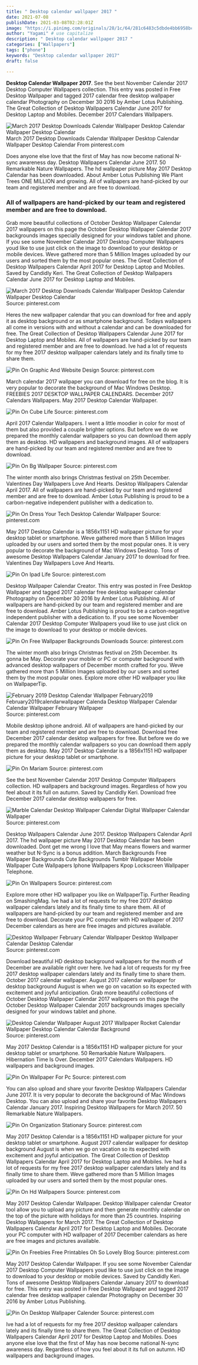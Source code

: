```yaml
---
title: " Desktop calendar wallpaper 2017 "
date: 2021-07-08
publishDate: 2021-03-08T02:28:01Z
image: "https://i.pinimg.com/originals/28/1c/64/281c6483c5dbde4bb6958bc778c7ddab.jpg"
author: "Yagami" # use capitalize
description: " Desktop calendar wallpaper 2017 "
categories: ["Wallpapers"]
tags: ["phone"]
keywords: "Desktop calendar wallpaper 2017"
draft: false

---
```



**Desktop Calendar Wallpaper 2017**. See the best November Calendar 2017 Desktop Computer Wallpapers collection. This entry was posted in Free Desktop Wallpaper and tagged 2017 calendar free desktop wallpaper calendar Photography on December 30 2016 by Amber Lotus Publishing. The Great Collection of Desktop Wallpapers Calendar June 2017 for Desktop Laptop and Mobiles. December 2017 Calendars Wallpapers.

![March 2017 Desktop Downloads Calendar Wallpaper Desktop Calendar Wallpaper Desktop Calendar](https://i.pinimg.com/originals/a0/63/0f/a0630f9766af2669e78273273abea222.jpg "March 2017 Desktop Downloads Calendar Wallpaper Desktop Calendar Wallpaper Desktop Calendar")
March 2017 Desktop Downloads Calendar Wallpaper Desktop Calendar Wallpaper Desktop Calendar From pinterest.com


Does anyone else love that the first of May has now become national N-sync awareness day. Desktop Wallpapers Calendar June 2017. 50 Remarkable Nature Wallpapers. The hd wallpaper picture May 2017 Desktop Calendar has been downloaded. About Amber Lotus Publishing We Plant Trees ONE MILLION and growing. All of wallpapers are hand-picked by our team and registered member and are free to download.

### All of wallpapers are hand-picked by our team and registered member and are free to download.

Grab more beautiful collections of October Desktop Wallpaper Calendar 2017 wallpapers on this page the October Desktop Wallpaper Calendar 2017 backgrounds images specially designed for your windows tablet and phone. If you see some November Calendar 2017 Desktop Computer Wallpapers youd like to use just click on the image to download to your desktop or mobile devices. Weve gathered more than 5 Million Images uploaded by our users and sorted them by the most popular ones. The Great Collection of Desktop Wallpapers Calendar April 2017 for Desktop Laptop and Mobiles. Saved by Candidly Keri. The Great Collection of Desktop Wallpapers Calendar June 2017 for Desktop Laptop and Mobiles.


![March 2017 Desktop Downloads Calendar Wallpaper Desktop Calendar Wallpaper Desktop Calendar](https://i.pinimg.com/originals/a0/63/0f/a0630f9766af2669e78273273abea222.jpg "March 2017 Desktop Downloads Calendar Wallpaper Desktop Calendar Wallpaper Desktop Calendar")
Source: pinterest.com

Heres the new wallpaper calendar that you can download for free and apply it as desktop background or as smartphone background. Todays wallpapers all come in versions with and without a calendar and can be downloaded for free. The Great Collection of Desktop Wallpapers Calendar June 2017 for Desktop Laptop and Mobiles. All of wallpapers are hand-picked by our team and registered member and are free to download. Ive had a lot of requests for my free 2017 desktop wallpaper calendars lately and its finally time to share them.

![Pin On Graphic And Website Design](https://i.pinimg.com/originals/04/74/32/0474322b0b275c3ce502d89f0f31c808.jpg "Pin On Graphic And Website Design")
Source: pinterest.com

March calendar 2017 wallpaper you can download for free on the blog. It is very popular to decorate the background of Mac Windows Desktop. FREEBIES 2017 DESKTOP WALLPAPER CALENDARS. December 2017 Calendars Wallpapers. May 2017 Desktop Calendar Wallpaper.

![Pin On Cube Life](https://i.pinimg.com/originals/85/50/38/855038c31d6e4feac320c42cc3362358.jpg "Pin On Cube Life")
Source: pinterest.com

April 2017 Calendar Wallpapers. I went a little moodier in color for most of them but also provided a couple brighter options. But before we do we prepared the monthly calendar wallpapers so you can download them apply them as desktop. HD wallpapers and background images. All of wallpapers are hand-picked by our team and registered member and are free to download.

![Pin On Bg Wallpaper](https://i.pinimg.com/originals/a8/d9/e3/a8d9e3a4963582f9d3382eb2e9d94c92.jpg "Pin On Bg Wallpaper")
Source: pinterest.com

The winter month also brings Christmas festival on 25th December. Valentines Day Wallpapers Love And Hearts. Desktop Wallpapers Calendar April 2017. All of wallpapers are hand-picked by our team and registered member and are free to download. Amber Lotus Publishing is proud to be a carbon-negative independent publisher with a dedication to.

![Pin On Dress Your Tech Desktop Calendar Wallpaper](https://i.pinimg.com/originals/4d/12/38/4d123804fdec78a074a9883b09146340.png "Pin On Dress Your Tech Desktop Calendar Wallpaper")
Source: pinterest.com

May 2017 Desktop Calendar is a 1856x1151 HD wallpaper picture for your desktop tablet or smartphone. Weve gathered more than 5 Million Images uploaded by our users and sorted them by the most popular ones. It is very popular to decorate the background of Mac Windows Desktop. Tons of awesome Desktop Wallpapers Calendar January 2017 to download for free. Valentines Day Wallpapers Love And Hearts.

![Pin On Ipad Life](https://i.pinimg.com/originals/d4/e0/83/d4e083b9754bb80f89bb949dfeaff9fa.jpg "Pin On Ipad Life")
Source: pinterest.com

Desktop Wallpaper Calendar Creator. This entry was posted in Free Desktop Wallpaper and tagged 2017 calendar free desktop wallpaper calendar Photography on December 30 2016 by Amber Lotus Publishing. All of wallpapers are hand-picked by our team and registered member and are free to download. Amber Lotus Publishing is proud to be a carbon-negative independent publisher with a dedication to. If you see some November Calendar 2017 Desktop Computer Wallpapers youd like to use just click on the image to download to your desktop or mobile devices.

![Pin On Free Wallpaper Backgrounds Downloads](https://i.pinimg.com/originals/e3/dc/90/e3dc907887c0f5905404c2eb29da97e8.jpg "Pin On Free Wallpaper Backgrounds Downloads")
Source: pinterest.com

The winter month also brings Christmas festival on 25th December. Its gonna be May. Decorate your mobile or PC or computer background with advanced desktop wallpapers of December month crafted for you. Weve gathered more than 5 Million Images uploaded by our users and sorted them by the most popular ones. Explore more other HD wallpaper you like on WallpaperTip.

![February 2019 Desktop Calendar Wallpaper February2019 February2019calendarwallpaper Calenda Desktop Wallpaper Calendar Calendar Wallpaper February Wallpaper](https://i.pinimg.com/originals/2d/c6/86/2dc686b259cff3c62fa442fb19144166.jpg "February 2019 Desktop Calendar Wallpaper February2019 February2019calendarwallpaper Calenda Desktop Wallpaper Calendar Calendar Wallpaper February Wallpaper")
Source: pinterest.com

Mobile desktop iphone android. All of wallpapers are hand-picked by our team and registered member and are free to download. Download free December 2017 calendar desktop wallpapers for free. But before we do we prepared the monthly calendar wallpapers so you can download them apply them as desktop. May 2017 Desktop Calendar is a 1856x1151 HD wallpaper picture for your desktop tablet or smartphone.

![Pin On Mariam](https://i.pinimg.com/originals/72/1e/18/721e189e258e12ac59da851ac0bbfdc6.jpg "Pin On Mariam")
Source: pinterest.com

See the best November Calendar 2017 Desktop Computer Wallpapers collection. HD wallpapers and background images. Regardless of how you feel about it its full on autumn. Saved by Candidly Keri. Download free December 2017 calendar desktop wallpapers for free.

![Marble Calendar Desktop Wallpaper Calendar Digital Wallpaper Calendar Wallpaper](https://i.pinimg.com/474x/fd/71/9c/fd719c606ac7601271da87fb1708573c.jpg "Marble Calendar Desktop Wallpaper Calendar Digital Wallpaper Calendar Wallpaper")
Source: pinterest.com

Desktop Wallpapers Calendar June 2017. Desktop Wallpapers Calendar April 2017. The hd wallpaper picture May 2017 Desktop Calendar has been downloaded. Dont get me wrong I love that May means flowers and warmer weather but N-Sync is a bonus addition. March Backgrounds Free Wallpaper Backgrounds Cute Backgrounds Tumblr Wallpaper Mobile Wallpaper Cute Wallpapers Iphone Wallpapers Kpop Lockscreen Wallpaper Telephone.

![Pin On Wallpapers](https://i.pinimg.com/originals/03/31/cf/0331cf9e075a599935678ec8a23466c5.jpg "Pin On Wallpapers")
Source: pinterest.com

Explore more other HD wallpaper you like on WallpaperTip. Further Reading on SmashingMag. Ive had a lot of requests for my free 2017 desktop wallpaper calendars lately and its finally time to share them. All of wallpapers are hand-picked by our team and registered member and are free to download. Decorate your PC computer with HD wallpaper of 2017 December calendars as here are free images and pictures available.

![Desktop Wallpaper February Calendar Wallpaper Desktop Wallpaper Calendar Desktop Calendar](https://i.pinimg.com/originals/1d/cb/ee/1dcbee637a016a3403ad7d9b2f16cded.png "Desktop Wallpaper February Calendar Wallpaper Desktop Wallpaper Calendar Desktop Calendar")
Source: pinterest.com

Download beautiful HD desktop background wallpapers for the month of December are available right over here. Ive had a lot of requests for my free 2017 desktop wallpaper calendars lately and its finally time to share them. October 2017 calendar wallpaper. August 2017 calendar wallpaper for desktop background August is when we go on vacation so its expected with excitement and joyful anticipation. Grab more beautiful collections of October Desktop Wallpaper Calendar 2017 wallpapers on this page the October Desktop Wallpaper Calendar 2017 backgrounds images specially designed for your windows tablet and phone.

![Desktop Calendar Wallpaper August 2017 Wallpaper Rocket Calendar Wallpaper Desktop Calendar Calendar Background](https://i.pinimg.com/originals/0c/00/11/0c0011569d98569056a74aa317973317.jpg "Desktop Calendar Wallpaper August 2017 Wallpaper Rocket Calendar Wallpaper Desktop Calendar Calendar Background")
Source: pinterest.com

May 2017 Desktop Calendar is a 1856x1151 HD wallpaper picture for your desktop tablet or smartphone. 50 Remarkable Nature Wallpapers. Hibernation Time Is Over. December 2017 Calendars Wallpapers. HD wallpapers and background images.

![Pin On Wallpaper For Pc](https://i.pinimg.com/originals/d1/d6/37/d1d6373bf2a9601af342a9115ee1af4b.jpg "Pin On Wallpaper For Pc")
Source: pinterest.com

You can also upload and share your favorite Desktop Wallpapers Calendar June 2017. It is very popular to decorate the background of Mac Windows Desktop. You can also upload and share your favorite Desktop Wallpapers Calendar January 2017. Inspiring Desktop Wallpapers for March 2017. 50 Remarkable Nature Wallpapers.

![Pin On Organization Stationary](https://i.pinimg.com/originals/bc/c2/25/bcc225090ce8670d478df371f2cdd532.png "Pin On Organization Stationary")
Source: pinterest.com

May 2017 Desktop Calendar is a 1856x1151 HD wallpaper picture for your desktop tablet or smartphone. August 2017 calendar wallpaper for desktop background August is when we go on vacation so its expected with excitement and joyful anticipation. The Great Collection of Desktop Wallpapers Calendar April 2017 for Desktop Laptop and Mobiles. Ive had a lot of requests for my free 2017 desktop wallpaper calendars lately and its finally time to share them. Weve gathered more than 5 Million Images uploaded by our users and sorted them by the most popular ones.

![Pin On Hd Wallpapers](https://i.pinimg.com/originals/62/6b/97/626b973eefd8cd84a79e5e192432a93f.png "Pin On Hd Wallpapers")
Source: pinterest.com

May 2017 Desktop Calendar Wallpaper. Desktop Wallpaper calendar Creator tool allow you to upload any picture and then generate monthly calendar on the top of the picture with holidays for more than 25 countries. Inspiring Desktop Wallpapers for March 2017. The Great Collection of Desktop Wallpapers Calendar April 2017 for Desktop Laptop and Mobiles. Decorate your PC computer with HD wallpaper of 2017 December calendars as here are free images and pictures available.

![Pin On Freebies Free Printables Oh So Lovely Blog](https://i.pinimg.com/originals/14/6f/62/146f62505be0fda42859bec35916dd5e.png "Pin On Freebies Free Printables Oh So Lovely Blog")
Source: pinterest.com

May 2017 Desktop Calendar Wallpaper. If you see some November Calendar 2017 Desktop Computer Wallpapers youd like to use just click on the image to download to your desktop or mobile devices. Saved by Candidly Keri. Tons of awesome Desktop Wallpapers Calendar January 2017 to download for free. This entry was posted in Free Desktop Wallpaper and tagged 2017 calendar free desktop wallpaper calendar Photography on December 30 2016 by Amber Lotus Publishing.

![Pin On Desktop Wallpaper Calender](https://i.pinimg.com/originals/28/1c/64/281c6483c5dbde4bb6958bc778c7ddab.jpg "Pin On Desktop Wallpaper Calender")
Source: pinterest.com

Ive had a lot of requests for my free 2017 desktop wallpaper calendars lately and its finally time to share them. The Great Collection of Desktop Wallpapers Calendar April 2017 for Desktop Laptop and Mobiles. Does anyone else love that the first of May has now become national N-sync awareness day. Regardless of how you feel about it its full on autumn. HD wallpapers and background images.

